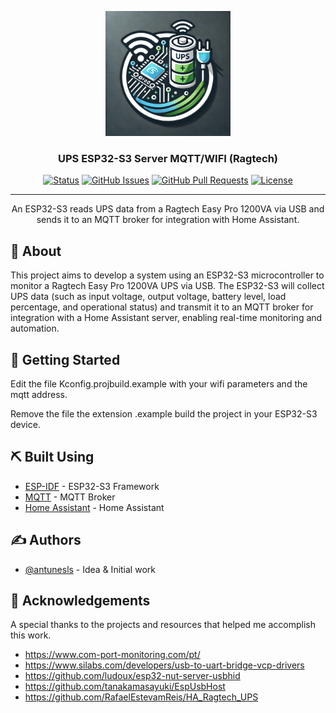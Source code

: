 <p align="center">
  <a href="" rel="noopener">
 <img width=200px height=200px src="images\logo_project.webp" alt="Project logo"></a>
</p>

<h3 align="center">UPS ESP32-S3 Server MQTT/WIFI (Ragtech)</h3>

<div align="center">

[![Status](https://img.shields.io/badge/status-active-success.svg)]()
[![GitHub Issues](https://img.shields.io/github/issues/kylelobo/The-Documentation-Compendium.svg)](https://github.com/antunesls/UPS_ESP32_tinySrv/issues)
[![GitHub Pull Requests](https://img.shields.io/github/issues-pr/kylelobo/The-Documentation-Compendium.svg)](https://github.com/antunesls/UPS_ESP32_tinySrv/pulls)
[![License](https://img.shields.io/badge/license-MIT-blue.svg)](/LICENSE)

</div>

---
<p align="center"> 
An ESP32-S3 reads UPS data from a Ragtech Easy Pro 1200VA via USB and sends it to an MQTT broker for integration with Home Assistant.
    <br> 
</p>


## 🧐 About <a name = "about"></a>

This project aims to develop a system using an ESP32-S3 microcontroller to monitor a Ragtech Easy Pro 1200VA UPS via USB. The ESP32-S3 will collect UPS data (such as input voltage, output voltage, battery level, load percentage, and operational status) and transmit it to an MQTT broker for integration with a Home Assistant server, enabling real-time monitoring and automation.

## 🏁 Getting Started <a name = "getting_started"></a>

Edit the file Kconfig.projbuild.example with your wifi parameters and the mqtt address.

Remove the file the extension .example build the project in your ESP32-S3 device.

## ⛏️ Built Using <a name = "built_using"></a>

- [ESP-IDF](https://docs.espressif.com/projects/esp-idf/en/latest/esp32s3/) - ESP32-S3 Framework
- [MQTT](https://mqtt.org/) - MQTT Broker
- [Home Assistant](https://www.home-assistant.io/) - Home Assistant


## ✍️ Authors <a name = "authors"></a>

- [@antunesls](https://github.com/antunesls) - Idea & Initial work

## 🎉 Acknowledgements <a name = "acknowledgement"></a>

A special thanks to the projects and resources that helped me accomplish this work.

- https://www.com-port-monitoring.com/pt/
- https://www.silabs.com/developers/usb-to-uart-bridge-vcp-drivers
- https://github.com/ludoux/esp32-nut-server-usbhid
- https://github.com/tanakamasayuki/EspUsbHost
- https://github.com/RafaelEstevamReis/HA_Ragtech_UPS
